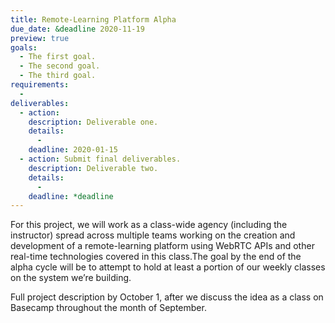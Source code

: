 ```yaml
---
title: Remote-Learning Platform Alpha
due_date: &deadline 2020-11-19
preview: true
goals:
  - The first goal.
  - The second goal.
  - The third goal.
requirements:
  -
deliverables:
  - action:
    description: Deliverable one.
    details:
      -
    deadline: 2020-01-15
  - action: Submit final deliverables.
    description: Deliverable two.
    details:
      -
    deadline: *deadline
---
```


For this project, we will work as a class-wide agency (including the instructor) spread across
multiple teams working on the creation and development of a remote-learning platform using WebRTC
APIs and other real-time technologies covered in this class.The goal by the end of the alpha cycle
will be to attempt to hold at least a portion of our weekly classes on the system we’re building.

Full project description by October 1, after we discuss the idea as a class on Basecamp throughout
the month of September.
